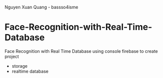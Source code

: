 Nguyen Xuan Quang - bassso4isme

# Face-Recognition-with-Real-Time-Database
Face Recognition with Real Time Database 
using console firebase to create project
- storage
- realtime database
